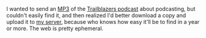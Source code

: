 I wanted to send an <a href="http://scripting.com/publicfolder/misc/trailblazersPodcastAboutPodcasting.mp3">MP3</a> of the <a href="https://cdn.simplecast.com/audio/8b65b9/8b65b975-4895-4f5c-a140-81398900f4af/ff089f73-0e44-465b-aa58-a05a037fda46/trailblazers-s10e06-podcasting-vfinal-with-metadata_tc.mp3?aid=rss_feed&feed=excgs68S">Trailblazers podcast</a> about podcasting, but couldn't easily find it, and then realized I'd better download a copy and upload it to <a href="http://scripting.com/publicfolder/misc/trailblazersPodcastAboutPodcasting.mp3">my server</a>, because who knows how easy it'll be to find in a year or more. The web is pretty ephemeral.
